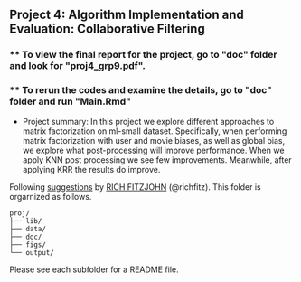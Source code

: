 ## Project 4: Algorithm Implementation and Evaluation: Collaborative Filtering
 
### ** To view the final report for the project, go to "doc" folder and look for "proj4_grp9.pdf".
### ** To rerun the codes and examine the details, go to "doc" folder and run "Main.Rmd"

+ Project summary: In this project we explore different approaches to matrix factorization on ml-small dataset. Specifically, when performing matrix factorization with user and movie biases, as well as global bias, we explore what post-processing will improve performance. When we apply KNN post processing we see few improvements. Meanwhile, after applying KRR the results do improve. 
	
Following [suggestions](http://nicercode.github.io/blog/2013-04-05-projects/) by [RICH FITZJOHN](http://nicercode.github.io/about/#Team) (@richfitz). This folder is orgarnized as follows.

```
proj/
├── lib/
├── data/
├── doc/
├── figs/
└── output/
```

Please see each subfolder for a README file.
